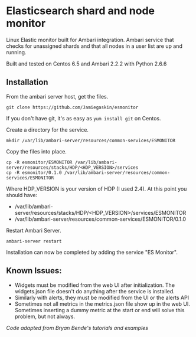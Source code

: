 # Elasticsearch shard and node monitor
Linux Elastic monitor built for Ambari integration. Ambari service that checks for unassigned shards and that all nodes in a user list are up and running.

Built and tested on Centos 6.5 and Ambari 2.2.2 with Python 2.6.6

## Installation
From the ambari server host, get the files.
```
git clone https://github.com/Jamiegaskin/esmonitor
```
If you don't have git, it's as easy as `yum install git` on Centos.

Create a directory for the service.
```
mkdir /var/lib/ambari-server/resources/common-services/ESMONITOR
```

Copy the files into place.
```
cp -R esmonitor/ESMONITOR /var/lib/ambari-server/resources/stacks/HDP/<HDP_VERSION>/services
cp -R esmonitor/0.1.0 /var/lib/ambari-server/resources/common-services/ESMONITOR
```

Where HDP_VERSION is your version of HDP (I used 2.4). At this point you should have:
- /var/lib/ambari-server/resources/stacks/HDP/<HDP_VERSION>/services/ESMONITOR
- /var/lib/ambari-server/resources/common-services/ESMONITOR/0.1.0

Restart Ambari Server.
```
ambari-server restart
```

Installation can now be completed by adding the service "ES Monitor".

## Known Issues:
- Widgets must be modified from the web UI after initialization. The widgets.json file doesn't do anything after the service is installed.
- Similarly with alerts, they must be modified from the UI or the alerts API
- Sometimes not all metrics in the metrics.json file show up in the web UI. Sometimes inserting a dummy metric at the start or end will solve this problem, but not always.

*Code adapted from Bryan Bende's tutorials and examples*
